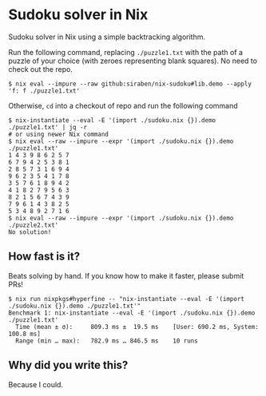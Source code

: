 # Sudoku solver in Nix

Sudoku solver in Nix using a simple backtracking algorithm.

Run the following command, replacing `./puzzle1.txt` with the path of a puzzle of your choice (with zeroes representing blank squares).  No need to check out the repo.

```ShellSession
$ nix eval --impure --raw github:siraben/nix-sudoku#lib.demo --apply 'f: f ./puzzle1.txt'
```

Otherwise, `cd` into a checkout of repo and run the following command
```ShellSession
$ nix-instantiate --eval -E '(import ./sudoku.nix {}).demo ./puzzle1.txt' | jq -r
# or using newer Nix command
$ nix eval --raw --impure --expr '(import ./sudoku.nix {}).demo ./puzzle1.txt'
1 4 3 9 8 6 2 5 7
6 7 9 4 2 5 3 8 1
2 8 5 7 3 1 6 9 4
9 6 2 3 5 4 1 7 8
3 5 7 6 1 8 9 4 2
4 1 8 2 7 9 5 6 3
8 2 1 5 6 7 4 3 9
7 9 6 1 4 3 8 2 5
5 3 4 8 9 2 7 1 6
$ nix eval --raw --impure --expr '(import ./sudoku.nix {}).demo ./puzzle2.txt'
No solution!
```

## How fast is it?
Beats solving by hand.  If you know how to make it faster, please submit PRs!

```
$ nix run nixpkgs#hyperfine -- "nix-instantiate --eval -E '(import ./sudoku.nix {}).demo ./puzzle1.txt'"
Benchmark 1: nix-instantiate --eval -E '(import ./sudoku.nix {}).demo ./puzzle1.txt'
  Time (mean ± σ):     809.3 ms ±  19.5 ms    [User: 690.2 ms, System: 100.8 ms]
  Range (min … max):   782.9 ms … 846.5 ms    10 runs
```

## Why did you write this?
Because I could.
